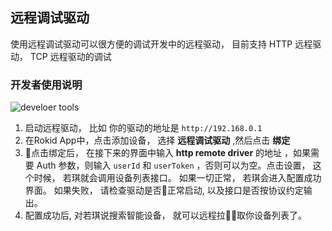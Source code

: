 ## 远程调试驱动

使用远程调试驱动可以很方便的调试开发中的远程驱动， 目前支持 HTTP 远程驱动， TCP 远程驱动的调试

### 开发者使用说明

![develoer tools](https://s.rokidcdn.com/homebase/upload/rke-e3_bvM.jpg)

1. 启动远程驱动， 比如 你的驱动的地址是 `http://192.168.0.1`
2. 在Rokid App中，点击添加设备， 选择 **远程调试驱动** ,然后点击 **绑定**
3. 点击绑定后， 在接下来的界面中输入 **http remote driver** 的地址 ，如果需要 Auth 参数，则输入 `userId` 和 `userToken` ，否则可以为空。点击设置， 这个时候， 若琪就会调用设备列表接口。 如果一切正常， 若琪会进入配置成功界面。 如果失败， 请检查驱动是否正常启动, 以及接口是否按协议约定输出。
4. 配置成功后, 对若琪说搜索智能设备， 就可以远程拉取你设备列表了。
